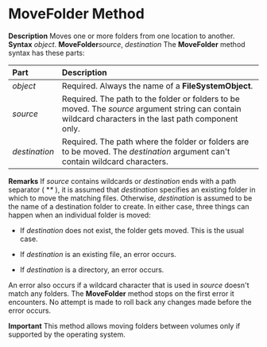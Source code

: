 
# MoveFolder Method



 **Description**
Moves one or more folders from one location to another.
 **Syntax**
 _object_. **MoveFolder**_source_, _destination_
The  **MoveFolder** method syntax has these parts:


|**Part**|**Description**|
|:-----|:-----|
| _object_|Required. Always the name of a  **FileSystemObject**.|
| _source_|Required. The path to the folder or folders to be moved. The  _source_ argument string can contain wildcard characters in the last path component only.|
| _destination_|Required. The path where the folder or folders are to be moved. The  _destination_ argument can't contain wildcard characters.|
 **Remarks**
If  _source_ contains wildcards or _destination_ ends with a path separator ( **\** ), it is assumed that _destination_ specifies an existing folder in which to move the matching files. Otherwise, _destination_ is assumed to be the name of a destination folder to create. In either case, three things can happen when an individual folder is moved:


- If  _destination_ does not exist, the folder gets moved. This is the usual case.
    
- If  _destination_ is an existing file, an error occurs.
    
- If  _destination_ is a directory, an error occurs.
    

An error also occurs if a wildcard character that is used in  _source_ doesn't match any folders. The **MoveFolder** method stops on the first error it encounters. No attempt is made to roll back any changes made before the error occurs.


 **Important**  This method allows moving folders between volumes only if supported by the operating system.


